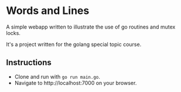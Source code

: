 # Words and Lines
A simple webapp written to illustrate the use of go routines and mutex locks.

It's a project written for the golang special topic course.
## Instructions
* Clone and run with `go run main.go`.
* Navigate to http://localhost:7000 on your browser.
